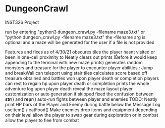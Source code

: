 # DungeonCrawl
INST326 Project

run by entering "python3 dungeon_crawl.py -filename maze3.txt"
or "python dungeon_crawl.py -filename maze3.txt"
the -filename arg is optional and a maze will be generated for the user if a file is not provided

Features and fixes as of 4/30/21
  obscures tiles the player hasnt visited or been in one-cell proximity to
  Neatly clears out prints (Before it would keep appending to the terminal with new maze prints)
  generates random monsters and treasure for the player to encounter
  player abilities : Jump and breakWall
  can teleport using stair tiles
  calculates score based off treasure obtained and battles won upon player death or completion 
  players can rest to regain hp
  upon player death or completion prints the whole adventure log
  upon player death reveal the maze layout
  player customization or auto generation if skipped
  fixed the confusion between __str__() and __repr__()
  auto-run fights between player and enemies
TODO:
  Neatly print HP bars of the Player and Enemy during battle below the Message Log
  useItem() / eatFood()
  Make enemies drop items and equipment depending on their level
  allow the player to swap gear during exploration or in combat
  allow the player to flee from combat
